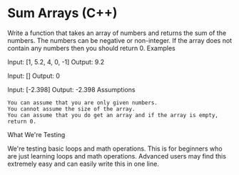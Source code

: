 # Sum Arrays (C++)
Write a function that takes an array of numbers and returns the sum of the numbers. The numbers can be negative or non-integer. If the array does not contain any numbers then you should return 0.
Examples

Input: [1, 5.2, 4, 0, -1]
Output: 9.2

Input: []
Output: 0

Input: [-2.398]
Output: -2.398
Assumptions

    You can assume that you are only given numbers.
    You cannot assume the size of the array.
    You can assume that you do get an array and if the array is empty, return 0.

What We're Testing

We're testing basic loops and math operations. This is for beginners who are just learning loops and math operations.
Advanced users may find this extremely easy and can easily write this in one line.
